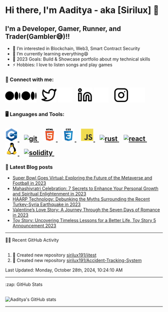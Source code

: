 # Hi there, I'm Aaditya - aka [Sirilux] 👋


## I'm a Developer, Gamer, Runner, and Trader(Gambler😅)!!

- 👀 I’m interested in Blockchain, Web3, Smart Contract Security
- 🌱 I’m currently learning everything😄
- 🥅 2023 Goals: Build & Showcase portfolio about my technical skills
- ⚡ Hobbies: I love to listen songs and play games

### 💬 Connect with me:

[![website](./img/medium-light.svg)](https://sirilux.in#gh-light-mode-only)
[![website](./img/medium-dark.svg)](https://sirilux.in#gh-dark-mode-only)
&nbsp;&nbsp;
[![website](./img/twitter-light.svg)](https://twitter.com/AadityaChandan1#gh-light-mode-only)
[![website](./img/twitter-dark.svg)](https://twitter.com/AadityaChandan1#gh-dark-mode-only)
&nbsp;&nbsp;
[![website](./img/linkedin-light.svg)](https://linkedin.com/in/sirilux#gh-light-mode-only)
[![website](./img/linkedin-dark.svg)](https://linkedin.com/in/sirilux#gh-dark-mode-only)
&nbsp;&nbsp;
[![website](./img/instagram-light.svg)](https://www.instagram.com/_i_am_not_aditya#gh-light-mode-only)
[![website](./img/instagram-dark.svg)](https://www.instagram.com/_i_am_not_aditya#gh-dark-mode-only)



<h3 align="left"> 🖥️ Languages and Tools:</h3>
 
<a href="https://www.w3schools.com/cpp/" target="_blank" rel="noreferrer"> <img src="https://raw.githubusercontent.com/devicons/devicon/master/icons/cplusplus/cplusplus-original.svg" alt="cplusplus" width="40" height="40"/> </a>
&nbsp;&nbsp;
<a href="https://git-scm.com/" target="_blank" rel="noreferrer"> <img src="https://www.vectorlogo.zone/logos/git-scm/git-scm-icon.svg" alt="git" width="40" height="40"/> </a>
&nbsp;&nbsp;
<a href="https://www.w3.org/html/" target="_blank" rel="noreferrer"> <img src="https://raw.githubusercontent.com/devicons/devicon/master/icons/html5/html5-original-wordmark.svg" alt="html5" width="40" height="40"/> </a>
&nbsp;&nbsp;
<a href="https://www.w3schools.com/css/" target="_blank" rel="noreferrer"> <img src="https://raw.githubusercontent.com/devicons/devicon/master/icons/css3/css3-original-wordmark.svg" alt="css3" width="40" height="40"/> </a> 
&nbsp;&nbsp;
<a href="https://developer.mozilla.org/en-US/docs/Web/JavaScript" target="_blank" rel="noreferrer"> <img src="https://raw.githubusercontent.com/devicons/devicon/master/icons/javascript/javascript-original.svg" alt="javascript" width="40" height="40"/> </a> 
&nbsp;&nbsp;
<a href="https://www.rust-lang.org/" target="_blank" rel="noreferrer"> <img src="https://cdn.jsdelivr.net/gh/devicons/devicon/icons/rust/rust-plain.svg" alt="rust" width="40" height="40"/> </a> 
&nbsp;&nbsp;
<a href="https://react.dev/" target="_blank" rel="noreferrer"> <img src="https://cdn.jsdelivr.net/gh/devicons/devicon/icons/react/react-original.svg" alt="react" width="40" height="40"/> </a> 
&nbsp;&nbsp; 
<a href="https://www.linux.org/" target="_blank" rel="noreferrer"> <img src="https://raw.githubusercontent.com/devicons/devicon/master/icons/linux/linux-original.svg" alt="linux" width="40" height="40"/> </a> 
&nbsp;&nbsp;
<a href="https://soliditylang.org/" target="_blank" rel="noreferrer"> <img src="https://cdn.jsdelivr.net/gh/devicons/devicon/icons/solidity/solidity-original.svg" alt="solidity" width="40" height="40"/> </a> 
&nbsp;&nbsp; 
<br>
---
    
  
### 📕 Latest Blog posts
<!-- BLOG-POST-LIST:START -->
- [Super Bowl Goes Virtual: Exploring the Future of the Metaverse and Football in 2023](https://sirilux.in/superbowl-metaverse-future-sports-entertainment-collide/)
- [Mahashivratri Celebration: 7 Secrets to Enhance Your Personal Growth and Spiritual Enlightenment in 2023](https://sirilux.in/mahashivratri-significance-personal-growth/)
- [HAARP Technology: Debunking the Myths Surrounding the Recent Turkey-Syria Earthquake in 2023](https://sirilux.in/haarp-technology-and-the-turkey-syria-earthquake-myths-and-facts/)
- [Valentine’s Love Story: A Journey Through the Seven Days of Romance in 2023](https://sirilux.in/valentines-love-story-7-days-of-romance/)
- [Toy Story: Uncovering Timeless Lessons for a Better Life, Toy Story 5 Announcement 2023](https://sirilux.in/toy-story-5-announcement-2023-release/)
<!-- BLOG-POST-LIST:END -->


--- 
  
  
<summary>🤹‍♂️ Recent GitHub Activity</summary>

<br>
  
<!--RECENT_ACTIVITY:start-->
1. 📔 Created new repository [sirilux191/iitest](https://github.com/sirilux191/iitest)
2. 📔 Created new repository [sirilux191/Accident-Tracking-System](https://github.com/sirilux191/Accident-Tracking-System)
<!--RECENT_ACTIVITY:end-->

<!--RECENT_ACTIVITY:last_update-->
Last Updated: Monday, October 28th, 2024, 10:24:10 AM
<!--RECENT_ACTIVITY:last_update_end-->

  
---

  
<summary>:zap: GitHub Stats</summary>
  
<br>
  
![Aaditya's GitHub stats](https://github-readme-stats.vercel.app/api?username=sirilux191&theme=radical&show_icons=true)
  
  
---   
  
<!And its done>

